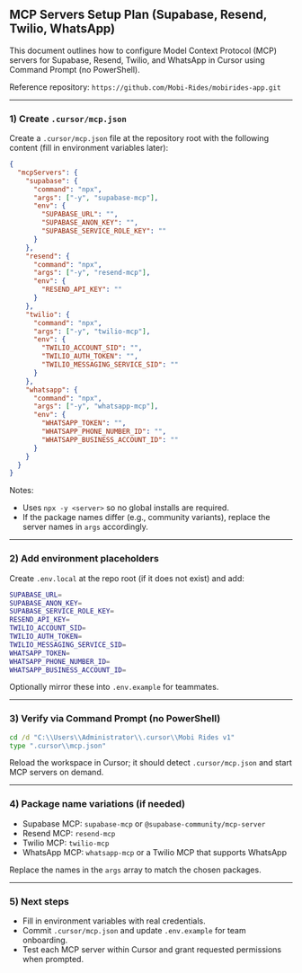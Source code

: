 ## MCP Servers Setup Plan (Supabase, Resend, Twilio, WhatsApp)

This document outlines how to configure Model Context Protocol (MCP) servers for Supabase, Resend, Twilio, and WhatsApp in Cursor using Command Prompt (no PowerShell).

Reference repository: `https://github.com/Mobi-Rides/mobirides-app.git`

---

### 1) Create `.cursor/mcp.json`

Create a `.cursor/mcp.json` file at the repository root with the following content (fill in environment variables later):

```json
{
  "mcpServers": {
    "supabase": {
      "command": "npx",
      "args": ["-y", "supabase-mcp"],
      "env": {
        "SUPABASE_URL": "",
        "SUPABASE_ANON_KEY": "",
        "SUPABASE_SERVICE_ROLE_KEY": ""
      }
    },
    "resend": {
      "command": "npx",
      "args": ["-y", "resend-mcp"],
      "env": {
        "RESEND_API_KEY": ""
      }
    },
    "twilio": {
      "command": "npx",
      "args": ["-y", "twilio-mcp"],
      "env": {
        "TWILIO_ACCOUNT_SID": "",
        "TWILIO_AUTH_TOKEN": "",
        "TWILIO_MESSAGING_SERVICE_SID": ""
      }
    },
    "whatsapp": {
      "command": "npx",
      "args": ["-y", "whatsapp-mcp"],
      "env": {
        "WHATSAPP_TOKEN": "",
        "WHATSAPP_PHONE_NUMBER_ID": "",
        "WHATSAPP_BUSINESS_ACCOUNT_ID": ""
      }
    }
  }
}
```

Notes:
- Uses `npx -y <server>` so no global installs are required.
- If the package names differ (e.g., community variants), replace the server names in `args` accordingly.

---

### 2) Add environment placeholders

Create `.env.local` at the repo root (if it does not exist) and add:

```bash
SUPABASE_URL=
SUPABASE_ANON_KEY=
SUPABASE_SERVICE_ROLE_KEY=
RESEND_API_KEY=
TWILIO_ACCOUNT_SID=
TWILIO_AUTH_TOKEN=
TWILIO_MESSAGING_SERVICE_SID=
WHATSAPP_TOKEN=
WHATSAPP_PHONE_NUMBER_ID=
WHATSAPP_BUSINESS_ACCOUNT_ID=
```

Optionally mirror these into `.env.example` for teammates.

---

### 3) Verify via Command Prompt (no PowerShell)

```bat
cd /d "C:\\Users\\Administrator\\.cursor\\Mobi Rides v1"
type ".cursor\\mcp.json"
```

Reload the workspace in Cursor; it should detect `.cursor/mcp.json` and start MCP servers on demand.

---

### 4) Package name variations (if needed)

- Supabase MCP: `supabase-mcp` or `@supabase-community/mcp-server`
- Resend MCP: `resend-mcp`
- Twilio MCP: `twilio-mcp`
- WhatsApp MCP: `whatsapp-mcp` or a Twilio MCP that supports WhatsApp

Replace the names in the `args` array to match the chosen packages.

---

### 5) Next steps

- Fill in environment variables with real credentials.
- Commit `.cursor/mcp.json` and update `.env.example` for team onboarding.
- Test each MCP server within Cursor and grant requested permissions when prompted.


